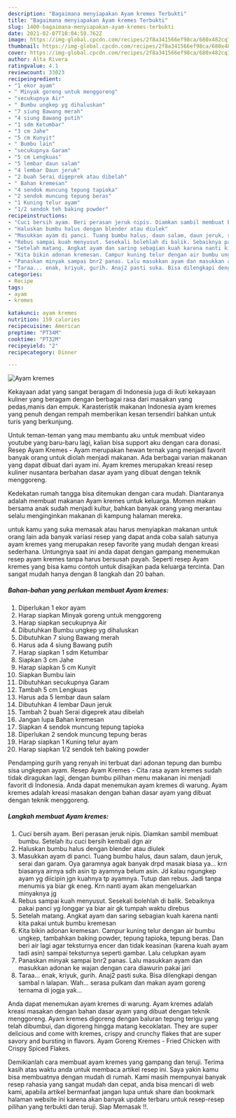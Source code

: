 ```yaml
---
description: "Bagaimana menyiapakan Ayam kremes Terbukti"
title: "Bagaimana menyiapakan Ayam kremes Terbukti"
slug: 1400-bagaimana-menyiapakan-ayam-kremes-terbukti
date: 2021-02-07T10:04:59.762Z
image: https://img-global.cpcdn.com/recipes/2f8a341566ef98ca/680x482cq70/ayam-kremes-foto-resep-utama.jpg
thumbnail: https://img-global.cpcdn.com/recipes/2f8a341566ef98ca/680x482cq70/ayam-kremes-foto-resep-utama.jpg
cover: https://img-global.cpcdn.com/recipes/2f8a341566ef98ca/680x482cq70/ayam-kremes-foto-resep-utama.jpg
author: Alta Rivera
ratingvalue: 4.1
reviewcount: 33023
recipeingredient:
- "1 ekor ayam"
- " Minyak goreng untuk menggoreng"
- "secukupnya Air"
- " Bumbu ungkep yg dihaluskan"
- "7 siung Bawang merah"
- "4 siung Bawang putih"
- "1 sdm Ketumbar"
- "3 cm Jahe"
- "5 cm Kunyit"
- " Bumbu lain"
- "secukupnya Garam"
- "5 cm Lengkuas"
- "5 lembar daun salam"
- "4 lembar Daun jeruk"
- "2 buah Serai digeprek atau dibelah"
- " Bahan kremesan"
- "4 sendok muncung tepung tapioka"
- "2 sendok muncung tepung beras"
- "1 Kuning telur ayam"
- "1/2 sendok teh baking powder"
recipeinstructions:
- "Cuci bersih ayam. Beri perasan jeruk nipis. Diamkan sambil membuat bumbu. Setelah itu cuci bersih kembali dgn air"
- "Haluskan bumbu halus dengan blender atau diulek"
- "Masukkan ayam di panci. Tuang bumbu halus, daun salam, daun jeruk, serai dan garam. Oya garamnya agak banyak drpd masak biasa ya... krn biasanya airnya sdh asin tp ayamnya belum asin. Jd kalau ngungkep ayam yg diicipin jgn kuahnya tp ayamnya. Tutup dan rebus. Jadi tanpa menumis ya biar gk eneg. Krn nanti ayam akan mengeluarkan minyaknya jg"
- "Rebus sampai kuah menyusut. Sesekali bolehlah di balik. Sebaiknya pakai panci yg longgar ya biar air gk tumpah waktu direbus"
- "Setelah matang. Angkat ayam dan saring sebagian kuah karena nanti kita pakai untuk bumbu kremesan"
- "Kita bikin adonan kremesan. Campur kuning telur dengan air bumbu ungkep, tambahkan baking powder, tepung tapioka, tepung beras. Dan beri air lagi agar teksturnya encer dan tidak keasinan (karena kuah ayam tadi asin) sampai teksturnya seperti gambar. Lalu celupkan ayam"
- "Panaskan minyak sampai bnr2 panas. Lalu masukkan ayam dan masukkan adonan ke wajan dengan cara diawurin pakai jari"
- "Taraa... enak, kriyuk, gurih. Anaj2 pasti suka. Bisa dilengkapi dengan sambal n lalapan. Wah... serasa pulkam dan makan ayam goreng ternama di jogja yak..."
categories:
- Recipe
tags:
- ayam
- kremes

katakunci: ayam kremes 
nutrition: 159 calories
recipecuisine: American
preptime: "PT34M"
cooktime: "PT32M"
recipeyield: "2"
recipecategory: Dinner

---
```



![Ayam kremes](https://img-global.cpcdn.com/recipes/2f8a341566ef98ca/680x482cq70/ayam-kremes-foto-resep-utama.jpg)

Kekayaan adat yang sangat beragam di Indonesia juga di ikuti kekayaan kuliner yang beragam dengan berbagai rasa dari masakan yang pedas,manis dan empuk. Karasteristik makanan Indonesia ayam kremes yang penuh dengan rempah memberikan kesan tersendiri bahkan untuk turis yang berkunjung.


Untuk teman-teman yang mau membantu aku untuk membuat video youtube yang baru-baru lagi, kalian bisa support aku dengan cara donasi. Resep Ayam Kremes - Ayam merupakan hewan ternak yang menjadi favorit banyak orang untuk diolah menjadi makanan. Ada berbagai varian makanan yang dapat dibuat dari ayam ini. Ayam kremes merupakan kreasi resep kuliner nusantara berbahan dasar ayam yang dibuat dengan teknik menggoreng.

Kedekatan rumah tangga bisa ditemukan dengan cara mudah. Diantaranya adalah membuat makanan Ayam kremes untuk keluarga. Momen makan bersama anak sudah menjadi kultur, bahkan banyak orang yang merantau selalu menginginkan makanan di kampung halaman mereka.

untuk kamu yang suka memasak atau harus menyiapkan makanan untuk orang lain ada banyak variasi resep yang dapat anda coba salah satunya ayam kremes yang merupakan resep favorite yang mudah dengan kreasi sederhana. Untungnya saat ini anda dapat dengan gampang menemukan resep ayam kremes tanpa harus bersusah payah.
Seperti resep Ayam kremes yang bisa kamu contoh untuk disajikan pada keluarga tercinta. Dan sangat mudah hanya dengan 8 langkah dan 20 bahan.


<!--inarticleads1-->

##### Bahan-bahan yang perlukan membuat Ayam kremes:

1. Diperlukan 1 ekor ayam
1. Harap siapkan  Minyak goreng untuk menggoreng
1. Harap siapkan secukupnya Air
1. Dibutuhkan  Bumbu ungkep yg dihaluskan
1. Dibutuhkan 7 siung Bawang merah
1. Harus ada 4 siung Bawang putih
1. Harap siapkan 1 sdm Ketumbar
1. Siapkan 3 cm Jahe
1. Harap siapkan 5 cm Kunyit
1. Siapkan  Bumbu lain
1. Dibutuhkan secukupnya Garam
1. Tambah 5 cm Lengkuas
1. Harus ada 5 lembar daun salam
1. Dibutuhkan 4 lembar Daun jeruk
1. Tambah 2 buah Serai digeprek atau dibelah
1. Jangan lupa  Bahan kremesan
1. Siapkan 4 sendok muncung tepung tapioka
1. Diperlukan 2 sendok muncung tepung beras
1. Harap siapkan 1 Kuning telur ayam
1. Harap siapkan 1/2 sendok teh baking powder


Pendamping gurih yang renyah ini terbuat dari adonan tepung dan bumbu sisa ungkepan ayam. Resep Ayam Kremes - Cita rasa ayam kremes sudah tidak diragukan lagi, dengan bumbu pilihan menu makanan ini menjadi favorit di Indonesia. Anda dapat menemukan ayam kremes di warung. Ayam kremes adalah kreasi masakan dengan bahan dasar ayam yang dibuat dengan teknik menggoreng. 

<!--inarticleads2-->

##### Langkah membuat  Ayam kremes:

1. Cuci bersih ayam. Beri perasan jeruk nipis. Diamkan sambil membuat bumbu. Setelah itu cuci bersih kembali dgn air
1. Haluskan bumbu halus dengan blender atau diulek
1. Masukkan ayam di panci. Tuang bumbu halus, daun salam, daun jeruk, serai dan garam. Oya garamnya agak banyak drpd masak biasa ya... krn biasanya airnya sdh asin tp ayamnya belum asin. Jd kalau ngungkep ayam yg diicipin jgn kuahnya tp ayamnya. Tutup dan rebus. Jadi tanpa menumis ya biar gk eneg. Krn nanti ayam akan mengeluarkan minyaknya jg
1. Rebus sampai kuah menyusut. Sesekali bolehlah di balik. Sebaiknya pakai panci yg longgar ya biar air gk tumpah waktu direbus
1. Setelah matang. Angkat ayam dan saring sebagian kuah karena nanti kita pakai untuk bumbu kremesan
1. Kita bikin adonan kremesan. Campur kuning telur dengan air bumbu ungkep, tambahkan baking powder, tepung tapioka, tepung beras. Dan beri air lagi agar teksturnya encer dan tidak keasinan (karena kuah ayam tadi asin) sampai teksturnya seperti gambar. Lalu celupkan ayam
1. Panaskan minyak sampai bnr2 panas. Lalu masukkan ayam dan masukkan adonan ke wajan dengan cara diawurin pakai jari
1. Taraa... enak, kriyuk, gurih. Anaj2 pasti suka. Bisa dilengkapi dengan sambal n lalapan. Wah... serasa pulkam dan makan ayam goreng ternama di jogja yak...


Anda dapat menemukan ayam kremes di warung. Ayam kremes adalah kreasi masakan dengan bahan dasar ayam yang dibuat dengan teknik menggoreng. Ayam kremes digoreng dengan baluran tepung terigu yang telah dibumbui, dan digoreng hingga matang kecoklatan. They are super delicious and come with kremes, crispy and crunchy flakes that are super savory and bursting in flavors. Ayam Goreng Kremes - Fried Chicken with Crispy Spiced Flakes. 

Demikianlah cara membuat ayam kremes yang gampang dan teruji. Terima kasih atas waktu anda untuk membaca artikel resep ini. Saya yakin kamu bisa membuatnya dengan mudah di rumah. Kami masih mempunyai banyak resep rahasia yang sangat mudah dan cepat, anda bisa mencari di web kami, apabila artikel bermanfaat jangan lupa untuk share dan bookmark halaman website ini karena akan banyak update terbaru untuk resep-resep pilihan yang terbukti dan teruji. Siap Memasak !!. 
